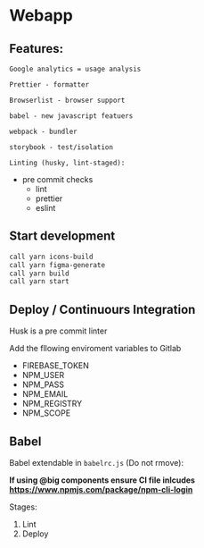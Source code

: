 # Webapp

## Features:

`Google analytics = usage analysis`

`Prettier - formatter`

`Browserlist - browser support`

`babel - new javascript featuers`

`webpack - bundler`

`storybook - test/isolation`

`Linting (husky, lint-staged):`

- pre commit checks
  - lint
  - prettier
  - eslint

## Start development

```sh
call yarn icons-build
call yarn figma-generate
call yarn build
call yarn start
```

## Deploy / Continuours Integration

Husk is a pre commit linter

Add the fllowing enviroment variables to Gitlab

- FIREBASE_TOKEN
- NPM_USER
- NPM_PASS
- NPM_EMAIL
- NPM_REGISTRY
- NPM_SCOPE

## Babel

Babel extendable in `babelrc.js` (Do not rmove):

**If using @big components ensure CI file inlcudes https://www.npmjs.com/package/npm-cli-login**

Stages:

1. Lint
2. Deploy
